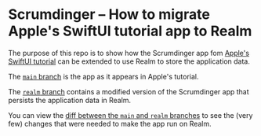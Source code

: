 # Scrumdinger – How to migrate Apple's SwiftUI tutorial app to Realm

The purpose of this repo is to show how the Scrumdinger app fom [Apple's SwiftUI tutorial](https://developer.apple.com/tutorials/app-dev-training) can be extended to use Realm to store the application data.

The [`main` branch](https://github.com/ClusterDB/Scrumdinger) is the app as it appears in Apple's tutorial.

The [`realm` branch](https://github.com/ClusterDB/Scrumdinger/tree/realm) contains a modified version of the Scrumdinger app that persists the application data in Realm.

You can view the [diff between the `main` and `realm` branches](https://github.com/ClusterDB/Scrumdinger/compare/realm) to see the (very few) changes that were needed to make the app run on Realm.
